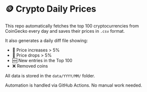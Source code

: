 # 🪙 Crypto Daily Prices

This repo automatically fetches the top 100 cryptocurrencies from CoinGecko every day and saves their prices in `.csv` format.

It also generates a daily diff file showing:

- 🔼 Price increases > 5%
- 🔽 Price drops > 5%
- 🆕 New entries in the Top 100
- ❌ Removed coins

All data is stored in the `data/YYYY/MM/` folder.

Automation is handled via GitHub Actions. No manual work needed.
